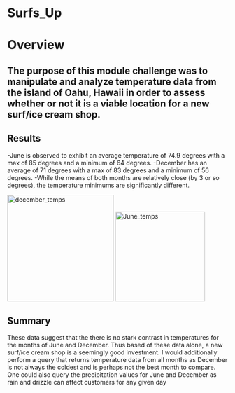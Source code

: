 # Surfs_Up
# Overview
## The purpose of this module challenge was to manipulate and analyze temperature data from the island of Oahu, Hawaii in order to assess whether or not it is a viable location for a new surf/ice cream shop.

## Results
-June is observed to exhibit an average temperature of 74.9 degrees with a max of 85 degrees and a minimum of 64 degrees.
-December has an average of 71 degrees with a max of 83 degrees and a minimum of 56 degrees.
-While the means of both months are relatively close (by 3 or so degrees), the temperature minimums are significantly different.

<img width="243" alt="december_temps" src="https://user-images.githubusercontent.com/82029390/122643873-45f70380-d0e0-11eb-9836-354768386cd0.png">

<img width="205" alt="June_temps" src="https://user-images.githubusercontent.com/82029390/122643974-b140d580-d0e0-11eb-8b29-e67e0544b179.png">


## Summary
These data suggest that the there is no stark contrast in temperatures for the months of June and December. Thus based of these data alone, a new surf/ice cream shop is a seemingly good investment. I would additionally perform a query that returns temperature data from all months as December is not always the coldest and is perhaps not the best month to compare. One could also query the precipitation values for June and December as rain and drizzle can affect customers for any given day
